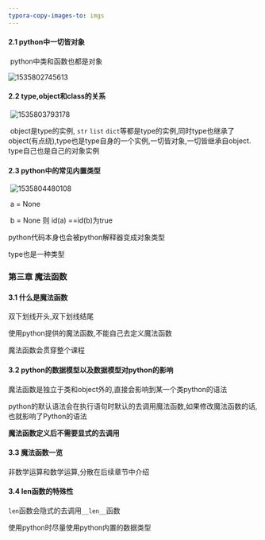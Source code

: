 ```yaml
---
typora-copy-images-to: imgs
---
```


#### 2.1 python中一切皆对象

​	python中类和函数也都是对象

![1535802745613](F:\python_jinjie\imgs\1535802745613.png)



#### 2.2 type,object和class的关系

​	![1535803793178](F:\python_jinjie\imgs\1535803793178.png)

​	object是type的实例,       `str` `list` `dict`等都是type的实例,同时type也继承了object(有点绕),type也是type自身的一个实例,一切皆对象,一切皆继承自object.  type自己也是自己的对象实例

#### 2.3 python中的常见内置类型

​	![1535804480108](F:\python_jinjie\imgs\1535804480108.png)

​	a = None 

​	b = None 则 id(a) ==id(b)为true

python代码本身也会被python解释器变成对象类型

type也是一种类型

### 第三章 魔法函数

#### 3.1 什么是魔法函数

双下划线开头,双下划线结尾

使用python提供的魔法函数,不能自己去定义魔法函数

魔法函数会贯穿整个课程

#### 3.2 python的数据模型以及数据模型对python的影响

魔法函数是独立于类和object外的,直接会影响到某一个类python的语法

python的默认语法会在执行语句时默认的去调用魔法函数,如果修改魔法函数的话,也就影响了Python的语法

**魔法函数定义后不需要显式的去调用**

#### 3.3 魔法函数一览

非数学运算和数学运算,分散在后续章节中介绍

#### 3.4  len函数的特殊性

`len`函数会隐式的去调用`__len__`函数

使用python时尽量使用python内置的数据类型